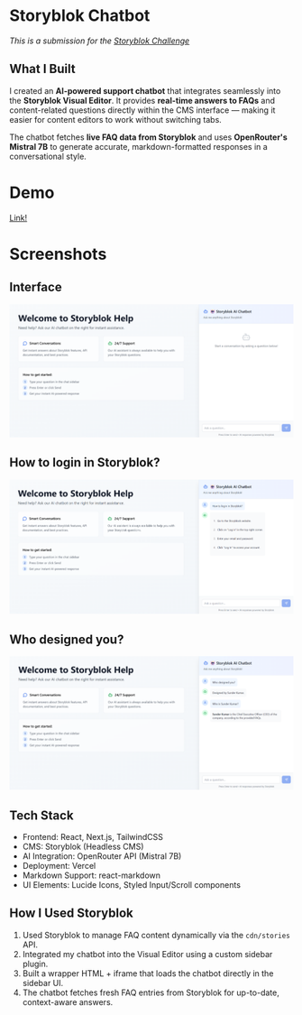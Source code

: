 # Storyblok Chatbot

*This is a submission for the [Storyblok Challenge](https://dev.to/challenges/storyblok)*

## What I Built

I created an **AI-powered support chatbot** that integrates seamlessly into the **Storyblok Visual Editor**. It provides **real-time answers to FAQs** and content-related questions directly within the CMS interface — making it easier for content editors to work without switching tabs.

The chatbot fetches **live FAQ data from Storyblok** and uses **OpenRouter's Mistral 7B** to generate accurate, markdown-formatted responses in a conversational style.

# Demo
[Link!](https://storyblok-chatbot-sunder-kumars-projects.vercel.app/)

# Screenshots

## Interface
![Chatbot UI Screenshot](https://github.com/Sunder-Kumar/storyblok_chatbot/blob/main/screenshots/Demo%20(1).png)
## How to login in Storyblok?
![Chatbot UI Screenshot](https://github.com/Sunder-Kumar/storyblok_chatbot/blob/main/screenshots/Demo%20(2).png)
## Who designed you?
![Chatbot UI Screenshot](https://github.com/Sunder-Kumar/storyblok_chatbot/blob/main/screenshots/Owner.png)


## Tech Stack

- Frontend: React, Next.js, TailwindCSS
- CMS: Storyblok (Headless CMS)
- AI Integration: OpenRouter API (Mistral 7B)
- Deployment: Vercel
- Markdown Support: react-markdown
- UI Elements: Lucide Icons, Styled Input/Scroll components

## How I Used Storyblok

1. Used Storyblok to manage FAQ content dynamically via the `cdn/stories` API.
2. Integrated my chatbot into the Visual Editor using a custom sidebar plugin.
3. Built a wrapper HTML + iframe that loads the chatbot directly in the sidebar UI.
4. The chatbot fetches fresh FAQ entries from Storyblok for up-to-date, context-aware answers.



